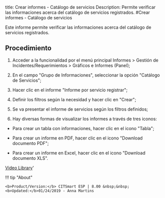title: Crear informes - Catálogo de servicios
Description: Permite verificar las informaciones acerca del catálogo de servicios registrados.
#Crear informes - Catálogo de servicios


Este informe permite verificar las informaciones acerca del catálogo de
servicios registrados.

Procedimiento
-----------------

1.  Acceder a la funcionalidad por el menú principal Informes \> Gestión de
    Incidentes/Requerimientos \> Gráficos e Informes (Panel);

2.  En el campo "Grupo de Informaciones", seleccionar la opción "Catálogo de
    Servicios";

3.  Hacer clic en el informe "Informe por servicio registrar";

4.  Definir los filtros según la necesidad y hacer clic en "Crear";

5.  Se va presentar el informe de servicios según los filtros definidos;

6.  Hay diversas formas de visualizar los informes a través de tres iconos:

  -   Para crear un tabla con informaciones, hacer clic en el icono "Tabla";

  -   Para crear un informe en PDF, hacer clic en el icono "Download documento PDF";

  -   Para crear un informe en Excel, hacer clic en el icono "Download documento XLS".




<i class='fa fa-youtube-play  fa-2x' style='color:#97ce17;vertical-align: middle;'> </i> [Video Library](https://www.youtube.com/playlist?list=PLB5qK2uzf2ROUXdrTeH-_n6tXmG4oPtoz)'

!!! tip "About"

    <b>Product/Version:</b> CITSmart ESP | 8.00 &nbsp;&nbsp;
    <b>Updated:</b>01/24/2019 - Anna Martins
